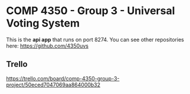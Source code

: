 # COMP 4350 - Group 3 - Universal Voting System

This is the **api app** that runs on port 8274. You can see other repositories here: https://github.com/4350uvs

## Trello

https://trello.com/board/comp-4350-group-3-project/50eced7047069aa864000b32
